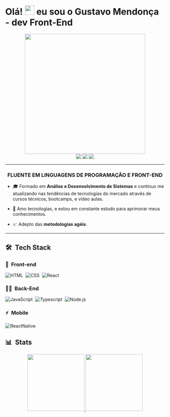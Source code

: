 
<h1 align="left">Olá! <img src="https://raw.githubusercontent.com/kaueMarques/kaueMarques/master/hi.gif" width="30px"> eu sou o Gustavo Mendonça - dev Front-End </h1>

<div align="center">
   <img height="380em" src="https://user-images.githubusercontent.com/70382532/138322189-2db8df52-9dcb-40a0-88a8-c365466bd33d.gif"/>
</div>
<div align="center">
   <a href="https://www.linkedin.com/in/gustavom99/" target="_blank"><img src="https://img.shields.io/badge/-LinkedIn-%230077B5?style=for-the-badge&logo=linkedin&logoColor=white" target="_blank"></a>
   <a href="mailto:gustavomendonca551517@gmail.com" target="_blank"><img src="https://img.shields.io/badge/Gmail-D14836?style=for-the-badge&logo=gmail&logoColor=white" target="_blank"></a>
   <a href="https://api.whatsapp.com/send?phone=5561996742250" target="_blank"><img src="https://img.shields.io/badge/WhatsApp-25D366?style=for-the-badge&logo=whatsapp&logoColor=white" target="_blank"></a>
   
</div>

***
<div align="center">
   <h3> FLUENTE EM LINGUAGENS DE PROGRAMAÇÃO E FRONT-END </h3>
</div>

- 🎓 Formado em **Análise e Desenvolvimento de Sistemas** e continuo me atualizando nas tendências de tecnologias do mercado através de cursos técnicos, bootcamps, e vídeo aulas.

- 🎯 Amo tecnologias, e estou em constante estudo para aprimorar meus conhecimentos.

- 📈 Adepto das **metodologias agéis**.

***
## 🛠 &nbsp;Tech Stack

### 🎨 &nbsp;Front-end
![HTML](https://img.shields.io/badge/HTML5-E34F26?style=flat&logo=html5&logoColor=white)&nbsp;
![CSS](https://img.shields.io/badge/CSS3-1572B6?style=flat&logo=css3&logoColor=white)&nbsp;
![React](https://img.shields.io/badge/React-20232A?style=flat&logo=react&logoColor=61DAFB)&nbsp;

### 👩‍💻 &nbsp;Back-End
![JavaScript](https://img.shields.io/badge/JavaScript-F7DF1E?style=flat&logo=javascript&logoColor=black)&nbsp;
![Typescript](https://img.shields.io/badge/TypeScript-007ACC?style=flat&logo=typescript&logoColor=white)&nbsp;
![Node.js](https://img.shields.io/badge/Node.js-43853D?style=flat&logo=node.js&logoColor=white)&nbsp;

### ⚡ &nbsp;Mobile 
![ReactNative](https://img.shields.io/badge/React_Native-20232A?style=flat&logo=react&logoColor=61DAFB)&nbsp;

## 📊 &nbsp;Stats

<div align="center">
  <a href="https://github.com/GustavoM99">
  <img height="180em" src="https://github-readme-stats.vercel.app/api?username=GustavoM99&show_icons=true&theme=dracula&include_all_commits=true&count_private=true"/>
  <img height="180em" src="https://github-readme-stats.vercel.app/api/top-langs/?username=GustavoM99&layout=compact&langs_count=7&theme=dracula"/>
</div>
